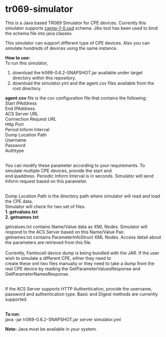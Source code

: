 tr069-simulator
===============

This is a Java based TR069 Simulator for CPE devices. Currently this simulator supports <a href="http://www.broadband-forum.org/cwmp/cwmp-1-0.xsd">cwmp-1-0.xsd</a>
schema. Jibx tool has been used to bind the schema file into java classes.

This simulator can support different type of CPE devices. Also you can simulate hundreds of devices using the same instance.

<b>How to use:</b><br>
To run this simulator,<br> 
1. download the tr069-0.6.2-SNAPSHOT.jar available under target directory within this repository.<br>
2. download the simulator.yml and the agent.csv files available from the root directory.<br>

<b>agent.csv</b> file is the csv configuration file that contains the following:<br>
Start IPAddress <br> 
End IPAddress<br>
ACS Server URL<br>
Connection Request URL<br>
Http Port<br>
Period Inform Interval<br>
Dump Location Path<br>
Username<br>
Password<br>
Authtype<br><br>

You can modify these parameter according to your requirements. To simulate multiple CPE devices, provide the start and<br>
end ipaddress. Periodic Inform Interval is in seconds. Simulator will send Inform request based on this parameter.<br><br> 

Dump Location Path is the directory path where simulator will read and load the CPE data. <br>
Simulator will check for two set of files.<br>
<b>1. getvalues.txt</b><br>
<b>2. getnames.txt</b><br>

getvalues.txt contains Name/Value data as XML Nodes. Simulator will respond to the ACS Server based on this Name/Value Pair.<br>
getnames.txt contains ParameterInfoStruct XML Nodes. Access detail about the parameters are retrieved from this file.
<br><br>
Currently, Femtocell device dump is being bundled with the JAR. If the user wish to simulate a different CPE, either they need to <br>
create these xml two files manually or they need to take a dump from the real CPE device by reading the GetParameterValuesResponse
and GetParameterNamesResponse.<br><br>

If the ACS Server supports HTTP Authentication, provide the username, password and authentication type. Basic and Digest 
methods are currently supported.<br><br>

<b>To run:</b><br>
java -jar tr069-0.6.2-SNAPSHOT.jar server simulator.yml<br>

<b>Note:</b> Java must be available in your system.<br>




